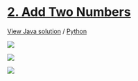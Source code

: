 # [2. Add Two Numbers](https://leetcode.com/problems/add-two-numbers/)

[View Java solution](https://github.com/hanggrian/leetcode-playground/blob/main/problems/src/main/java/AddTwoNumbers.java)
/ [Python](https://github.com/hanggrian/leetcode-playground/blob/main/problems/python/src/add_two_numbers.py)

![](https://github.com/hendraanggrian/leetcode-playground/raw/assets/problems/add-two-numbers/figure1.svg)

![](https://github.com/hendraanggrian/leetcode-playground/raw/assets/problems/add-two-numbers/figure2.svg)

![](https://github.com/hendraanggrian/leetcode-playground/raw/assets/problems/add-two-numbers/figure3.svg)
